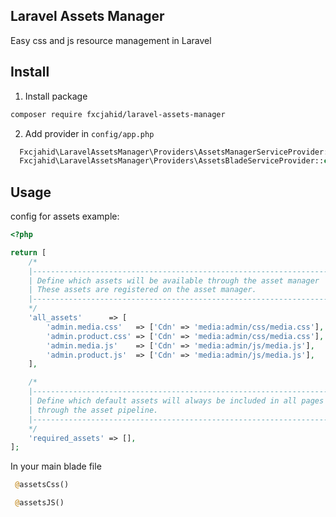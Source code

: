 ## Laravel Assets Manager

Easy css and js resource management in Laravel

## Install

1. Install package

```bash
composer require fxcjahid/laravel-assets-manager
```

2. Add provider in `config/app.php`

```PHP
  Fxcjahid\LaravelAssetsManager\Providers\AssetsManagerServiceProvider::class,
  Fxcjahid\LaravelAssetsManager\Providers\AssetsBladeServiceProvider::class,
```

## Usage

config for assets example:

```php
<?php

return [
    /*
    |--------------------------------------------------------------------------
    | Define which assets will be available through the asset manager
    | These assets are registered on the asset manager.
    |--------------------------------------------------------------------------
    */
    'all_assets'      => [
        'admin.media.css'   => ['Cdn' => 'media:admin/css/media.css'],
        'admin.product.css' => ['Cdn' => 'media:admin/css/media.css'],
        'admin.media.js'    => ['Cdn' => 'media:admin/js/media.js'],
        'admin.product.js'  => ['Cdn' => 'media:admin/js/media.js'],
    ],

    /*
    |--------------------------------------------------------------------------
    | Define which default assets will always be included in all pages
    | through the asset pipeline.
    |--------------------------------------------------------------------------
    */
    'required_assets' => [],
];

```

In your main blade file

```php
 @assetsCss()

 @assetsJS()
```
